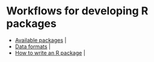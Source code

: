Workflows for developing R packages
=========================

* [Available packages](PACKAGES.md) | 
* [Data formats](DATAFORMATS.md) | 
* [How to write an R package](https://github.com/jtleek/rpackages) | 
